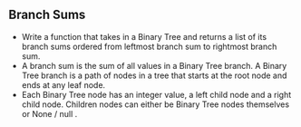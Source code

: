 ## Branch Sums

- Write a function that takes in a Binary Tree and returns a list of its branch sums ordered from leftmost branch sum to rightmost branch sum.
- A branch sum is the sum of all values in a Binary Tree branch. A Binary Tree branch is a path of nodes in a tree that starts at the root node and ends at any leaf node.
- Each Binary Tree node has an integer value, a left child node and a right child node. Children nodes can either be Binary Tree nodes themselves or None / null .